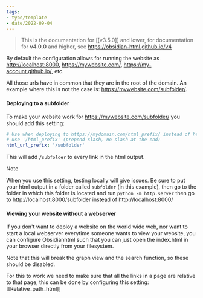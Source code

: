 ```yaml
---
tags:
- type/template
- date/2022-09-04
---
```

> This is the documentation for [[v3.5.0]] and lower, for documentation for **v4.0.0** and higher, see https://obsidian-html.github.io/v4

By default the configuration allows for running the website as  [http://localhost:8000](http://localhost:8000),  https://mywebsite.com/, https://my-account.github.io/, etc.

All those urls have in common that they are in the root of the domain. An example where this is not the case is:  https://mywebsite.com/subfolder/.

#### Deploying to a subfolder
To make your website work for https://mywebsite.com/subfolder/ you should add this setting:

``` yaml
# Use when deploying to https://mydomain.com/html_prefix/ instead of https://mydomain.com/
# use '/html_prefix' (prepend slash, no slash at the end)
html_url_prefix: '/subfolder'
```

This will add `/subfolder` to every link in the html output.

> [!note]
> When you use this setting,  testing locally will give issues. Be sure to put your html output in a folder called `subfolder` (in this example), then go to the folder in which this folder is located and run `python -m http.server` then go to http://localhost:8000/subfolder instead of http://localhost:8000/

#### Viewing your website without a webserver
If you don't want to deploy a website on the world wide web, nor want to start a local webserver everytime someone wants to view your website, you can configure Obsidianhtml such that you can just open the index.html in your browser directly from your filesystem.

Note that this will break the graph view and the search function, so these should be disabled. 

For this to work we need to make sure that all the links in a page are relative to that page, this can be done by configuring this setting: [[Relative_path_html]]